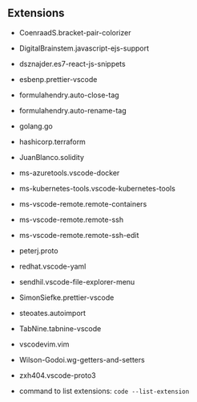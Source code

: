 ## Extensions

- CoenraadS.bracket-pair-colorizer
- DigitalBrainstem.javascript-ejs-support
- dsznajder.es7-react-js-snippets
- esbenp.prettier-vscode
- formulahendry.auto-close-tag
- formulahendry.auto-rename-tag
- golang.go
- hashicorp.terraform
- JuanBlanco.solidity
- ms-azuretools.vscode-docker
- ms-kubernetes-tools.vscode-kubernetes-tools
- ms-vscode-remote.remote-containers
- ms-vscode-remote.remote-ssh
- ms-vscode-remote.remote-ssh-edit
- peterj.proto
- redhat.vscode-yaml
- sendhil.vscode-file-explorer-menu
- SimonSiefke.prettier-vscode
- steoates.autoimport
- TabNine.tabnine-vscode
- vscodevim.vim
- Wilson-Godoi.wg-getters-and-setters
- zxh404.vscode-proto3

- command to list extensions: `code --list-extension`
